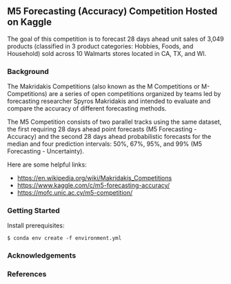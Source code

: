 ## M5 Forecasting (Accuracy) Competition Hosted on Kaggle

The goal of this competition is to forecast 28 days ahead unit sales of 3,049 products (classified in 3 product categories: Hobbies, Foods, and Household) sold across 10 Walmarts stores located in CA, TX, and WI.

### Background

The Makridakis Competitions (also known as the M Competitions or M-Competitions) are a series of open competitions organized by teams led by forecasting researcher Spyros Makridakis and intended to evaluate and compare the accuracy of different forecasting methods.

The M5 Competition consists of two parallel tracks using the same dataset, the first requiring 28 days ahead point forecasts (M5 Forecasting - Accuracy) and the second 28 days ahead probabilistic forecasts for the median and four prediction intervals: 50%, 67%, 95%, and 99% (M5 Forecasting - Uncertainty).

Here are some helpful links:

* https://en.wikipedia.org/wiki/Makridakis_Competitions
* https://www.kaggle.com/c/m5-forecasting-accuracy/
* https://mofc.unic.ac.cy/m5-competition/

### Getting Started

Install prerequisites:
```
$ conda env create -f environment.yml 
```

### Acknowledgements

### References
